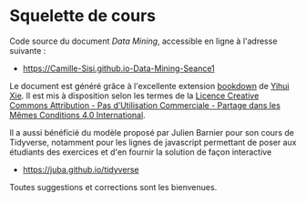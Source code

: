 # Squelette de cours

Code source du document *Data Mining*, accessible en ligne à l'adresse suivante :

- https://Camille-Sisi.github.io-Data-Mining-Seance1

Le document est généré grâce à l'excellente extension [bookdown](https://bookdown.org/) de [Yihui Xie](https://yihui.name/). Il est mis à disposition selon les termes de la [Licence Creative Commons Attribution - Pas d’Utilisation Commerciale - Partage dans les Mêmes Conditions 4.0 International](http://creativecommons.org/licenses/by-nc-sa/4.0/).

Il a aussi bénéficié du modèle proposé par Julien Barnier pour son cours de Tidyverse, notamment pour les lignes de javascript permettant de poser aux étudiants des exercices et d'en fournir la solution de façon interactive

- https://juba.github.io/tidyverse

Toutes suggestions et corrections sont les bienvenues.
